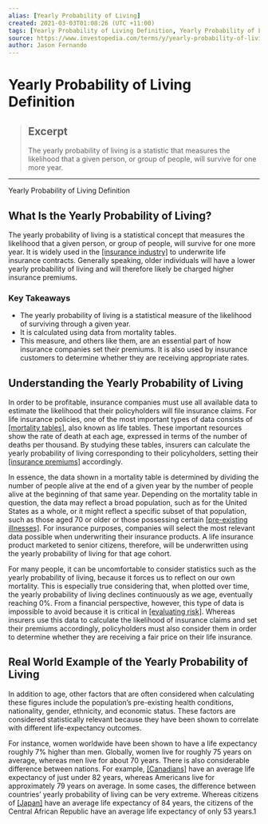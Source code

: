 ```yaml
---
alias: [Yearly Probability of Living]
created: 2021-03-03T01:08:26 (UTC +11:00)
tags: [Yearly Probability of Living Definition, Yearly Probability of Living Definition]
source: https://www.investopedia.com/terms/y/yearly-probability-of-living.asp
author: Jason Fernando
---
```


# Yearly Probability of Living Definition

> ## Excerpt
> The yearly probability of living is a statistic that measures the likelihood that a given person, or group of people, will survive for one more year.

---

Yearly Probability of Living Definition
## What Is the Yearly Probability of Living?

The yearly probability of living is a statistical concept that measures the likelihood that a given person, or group of people, will survive for one more year. It is widely used in the [[insurance industry]](https://www.investopedia.com/ask/answers/051915/how-does-insurance-sector-work.asp) to underwrite life insurance contracts. Generally speaking, older individuals will have a lower yearly probability of living and will therefore likely be charged higher insurance premiums.

### Key Takeaways

-   The yearly probability of living is a statistical measure of the likelihood of surviving through a given year.
-   It is calculated using data from mortality tables.
-   This measure, and others like them, are an essential part of how insurance companies set their premiums. It is also used by insurance customers to determine whether they are receiving appropriate rates.

## Understanding the Yearly Probability of Living

In order to be profitable, insurance companies must use all available data to estimate the likelihood that their policyholders will file insurance claims. For life insurance policies, one of the most important types of data consists of [[mortality tables]](https://www.investopedia.com/terms/m/mortality-table.asp), also known as life tables. These important resources show the rate of death at each age, expressed in terms of the number of deaths per thousand. By studying these tables, insurers can calculate the yearly probability of living corresponding to their policyholders, setting their [[insurance premiums]](https://www.investopedia.com/terms/i/insurance-premium.asp) accordingly.

In essence, the data shown in a mortality table is determined by dividing the number of people alive at the end of a given year by the number of people alive at the beginning of that same year. Depending on the mortality table in question, the data may reflect a broad population, such as for the United States as a whole, or it might reflect a specific subset of that population, such as those aged 70 or older or those possessing certain [[pre-existing illnesses]](https://www.investopedia.com/terms/p/preexisting_condition.asp). For insurance purposes, companies will select the most relevant data possible when underwriting their insurance products. A life insurance product marketed to senior citizens, therefore, will be underwritten using the yearly probability of living for that age cohort.

For many people, it can be uncomfortable to consider statistics such as the yearly probability of living, because it forces us to reflect on our own mortality. This is especially true considering that, when plotted over time, the yearly probability of living declines continuously as we age, eventually reaching 0%. From a financial perspective, however, this type of data is impossible to avoid because it is critical in [[evaluating risk]](https://www.investopedia.com/terms/r/riskmanagement.asp). Whereas insurers use this data to calculate the likelihood of insurance claims and set their premiums accordingly, policyholders must also consider them in order to determine whether they are receiving a fair price on their life insurance.

## Real World Example of the Yearly Probability of Living

In addition to age, other factors that are often considered when calculating these figures include the population’s pre-existing health conditions, nationality, gender, ethnicity, and economic status. These factors are considered statistically relevant because they have been shown to correlate with different life-expectancy outcomes. 

For instance, women worldwide have been shown to have a life expectancy roughly 7% higher than men. Globally, women live for roughly 75 years on average, whereas men live for about 70 years. There is also considerable difference between nations. For example, [[Canadians]](https://www.investopedia.com/financial-edge/0712/the-united-states-vs.-canada---differences-in-investing.aspx) have an average life expectancy of just under 82 years, whereas Americans live for approximately 79 years on average. In some cases, the difference between countries’ yearly probability of living can be very extreme. Whereas citizens of [[Japan]](https://www.investopedia.com/articles/investing/123015/3-economic-challenges-japan-faces-2016.asp) have an average life expectancy of 84 years, the citizens of the Central African Republic have an average life expectancy of only 53 years.1
